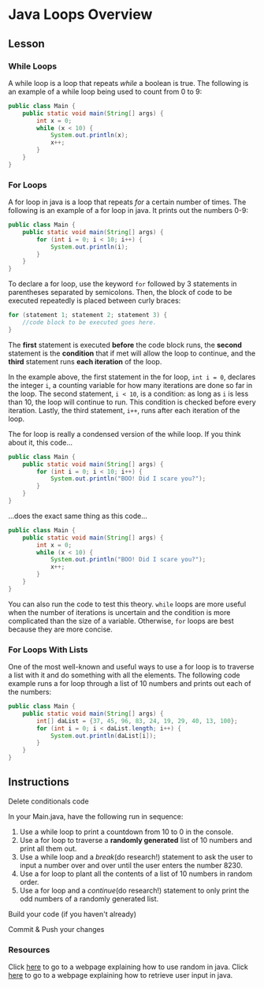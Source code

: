 # Java Loops Overview

## Lesson

### While Loops
A while loop is a loop that repeats *while* a boolean is true. The following is an example of a while loop being used to count from 0 to 9:
```java
public class Main {
    public static void main(String[] args) {
        int x = 0;
        while (x < 10) {
            System.out.println(x);
            x++;
        }
    }
}
```


### For Loops
A for loop in java is a loop that repeats *for* a certain number of times. The following is an example of a for loop in java. It prints out the numbers 0-9:
```java
public class Main {
    public static void main(String[] args) {
        for (int i = 0; i < 10; i++) {
            System.out.println(i);
        }
    }
}
```
To declare a for loop, use the keyword `for` followed by 3 statements in parentheses separated by semicolons. Then, the block of code to be executed repeatedly is placed between curly braces:
```java
for (statement 1; statement 2; statement 3) {
    //code block to be executed goes here.
}
```
The **first** statement is executed **before** the code block runs, the **second** statement is the **condition** that if met will allow the loop to continue, and the **third** statement runs **each iteration** of the loop.

In the example above, the first statement in the for loop, `int i = 0`, declares the integer `i`, a counting variable for how many iterations are done so far in the loop. The second statement, `i < 10`, is a condition: as long as `i` is less than 10, the loop will continue to run. This condition is checked before every iteration. Lastly, the third statement, `i++`, runs after each iteration of the loop.

The for loop is really a condensed version of the while loop. If you think about it, this code...

```java
public class Main {
    public static void main(String[] args) {
        for (int i = 0; i < 10; i++) {
            System.out.println("BOO! Did I scare you?");
        }
    }
}
```
...does the exact same thing as this code...

```java
public class Main {
    public static void main(String[] args) {
        int x = 0;
        while (x < 10) {
            System.out.println("BOO! Did I scare you?");
            x++;
        }
    }
}
```

You can also run the code to test this theory.
`while` loops are more useful when the number of iterations is uncertain and the condition is more complicated than the size of a variable. Otherwise, `for` loops are best because they are more concise.

### For Loops With Lists

One of the most well-known and useful ways to use a for loop is to traverse a list with it and do something with all the elements. The following code example runs a for loop through a list of 10 numbers and prints out each of the numbers:

```java
public class Main {
    public static void main(String[] args) {
        int[] daList = {37, 45, 96, 83, 24, 19, 29, 40, 13, 100};
        for (int i = 0; i < daList.length; i++) {
            System.out.println(daList[i]);
        }
    }
}
```

## Instructions

Delete conditionals code

In your Main.java, have the following run in sequence:
1. Use a while loop to print a countdown from 10 to 0 in the console.
2. Use a for loop to traverse a **randomly generated** list of 10 numbers and print all them out.
3. Use a while loop and a *break*(do research!) statement to ask the user to input a number over and over until the user enters the number 8230.
4. Use a for loop to plant all the contents of a list of 10 numbers in random order.
5. Use a for loop and a *continue*(do research!) statement to only print the odd numbers of a randomly generated list.

Build your code (if you haven't already)

Commit & Push your changes

### Resources

Click [here](https://www.geeksforgeeks.org/generating-random-numbers-in-java/) to go to a webpage explaining how to use random in java.
Click [here](https://www.w3schools.com/java/java_user_input.asp) to go to a webpage explaining how to retrieve user input in java.